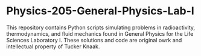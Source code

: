 # Physics-205-General-Physics-Lab-I
This repository contains Python scripts simulating problems in radioactivity, thermodynamics, and fluid mechanics found in General Physics for the Life Sciences Laboratory I. These solutions and code are original owrk and intellectual property of Tucker Knaak.
